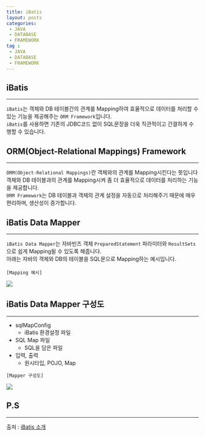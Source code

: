 ```yaml
---
title: iBatis
layout: posts
categories:
 - JAVA
 - DATABASE
 - FRAMEWORK
tag :
 - JAVA
 - DATABASE
 - FRAMEWORK
---
```


## __iBatis__
---
`iBatis`는 객체와 DB 테이블간의 관계를 Mapping하여 효율적으로 데이터를 처리할 수 있는 기능을 제공해주는 
`ORM Framework`입니다.<br>
`iBatis`를 사용하면 기존의 JDBC코드 없이 SQL문장을 더욱 직관적이고 간결하게 수행할 수 있습니다.<br>

## __ORM(Object-Relational Mappings) Framework__
---
`ORM(Object-Relational Mappings)`란 객체와의 관계를 Mapping시킨다는 뜻입니다<br>
객체와 DB 테이블과의 관계를 Mapping시켜 좀 더 효율적으로 데이터를 처리하는 기능을 제공합니다.<br>
`ORM Framework`는 DB 테이블과 객체의 관계 설정을 자동으로 처리해주기 때문에 매우 편리하며, 생산성이 증가합니다.<br>

## __iBatis Data Mapper__
---
`iBatis Data Mapper`는 자바빈즈 객체 `PreparedStatement` 파라미터와 `ResultSets`으로 쉽게 Mapping될 수 있도록 해줍니다.<br>
아래는 자바의 객체와 DB의 테이블을 SQL문으로 Mapping하는 예시입니다.<br><br>
`[Mapping 예시]`

<img src="https://user-images.githubusercontent.com/67519366/95447560-df401880-099c-11eb-97e3-1e9bc38b7d77.png">

## __iBatis Data Mapper 구성도__
---
- sqlMapConfig
    - iBatis 환경설정 파일
- SQL Map 파일
    - SQL을 담은 파일
- 입력, 출력
    - 원시타입, POJO, Map

`[Mapper 구성도]`

<img src="https://user-images.githubusercontent.com/67519366/95447807-4bbb1780-099d-11eb-961c-03cb9c89d268.png">

## __P.S__
---
출처 : <a href="http://wiki.gurubee.net/pages/viewpage.action?pageId=26741333&" target="_blank">iBatis 소개</a>